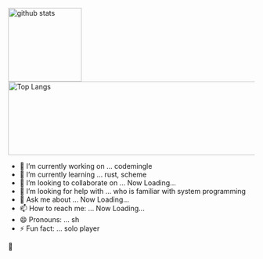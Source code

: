 <p align="left">
<div><img alt="github stats" height="150px" src="https://github-readme-stats.vercel.app/api?username=sugiura-hiromichi&count_private=true&show_icons=ture" /></div>
  <img alt="Top Langs" height="150px" width="1000px" src="https://github-readme-stats.vercel.app/api/top-langs/?username=sugiura-hiromichi&layout=compact&show_icons=true&langs_count=12&count_private=true" />
</p>

- 🔭 I’m currently working on ... codemingle
- 🌱 I’m currently learning ... rust, scheme
- 👯 I’m looking to collaborate on ... Now Loading...
- 🤔 I’m looking for help with ... who is familiar with system programming
- 💬 Ask me about ... Now Loading...
- 📫 How to reach me: ... Now Loading...
- 😄 Pronouns: ... sh
- ⚡ Fun fact: ... solo player

:melting_face:
